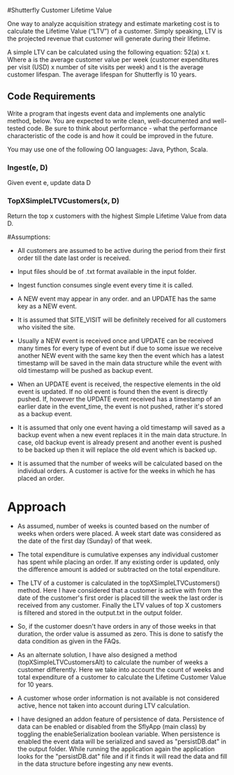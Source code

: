 #Shutterfly Customer Lifetime Value

One way to analyze acquisition strategy and estimate marketing cost is to calculate the Lifetime Value (“LTV”) of a customer. Simply speaking, LTV is the projected revenue that customer will generate during their lifetime.

A simple LTV can be calculated using the following equation: 52(a) x t. Where a is the average customer value per week (customer expenditures per visit (USD) x number of site visits per week) and t is the average customer lifespan. The average lifespan for Shutterfly is 10 years.

## Code Requirements

Write a program that ingests event data and implements one analytic method, below. You are expected to write clean, well-documented and well-tested code. Be sure to think about performance - what the performance characteristic of the code is and how it could be improved in the future.

You may use one of the following OO languages: Java, Python, Scala.

### Ingest(e, D)
Given event e, update data D

### TopXSimpleLTVCustomers(x, D)
Return the top x customers with the highest Simple Lifetime Value from data D. 

#Assumptions:
- All customers are assumed to be active during the period from their first order till the date last order is received.
- Input files should be of .txt format available in the input folder.
- Ingest function consumes single event every time it is called.
- A NEW event may appear in any order. and an UPDATE has the same key as a NEW event.
- It is assumed that SITE_VISIT will be definitely received for all customers who visited the site.
- Usually a NEW event is received once and UPDATE can be received many times for every type of event but if due to some issue we receive another NEW event with the same key then the event which has a latest timestamp will be saved in the main data structure while the event with old timestamp will be pushed as backup event.
- When an UPDATE event is received, the respective elements in the old event is updated. If no old event is found then the event is directly pushed. If, however the UPDATE event received has a timestamp of an earlier date in the event_time, the event is not pushed, rather it's stored as a backup event.

- It is assumed that only one event having a old timestamp will saved as a backup event when a new event replaces it in the main data structure. In case, old backup event is already present and another event is pushed to be backed up then it will replace the old event which is backed up.

- It is assumed that the number of weeks will be calculated based on the individual orders. A customer is active for the weeks in which he has placed an order.

# Approach
- As assumed, number of weeks is counted based on the number of weeks when orders were placed. A week start date was considered as the date of the first day (Sunday) of that week.

- The total expenditure is cumulative expenses any individual customer has spent while placing an order. If any existing order is updated, only the difference amount is added or subtracted on the total expenditure.

- The LTV of a customer is calculated in the topXSimpleLTVCustomers() method. Here I have considered that a customer is active with from the date of the customer's first order is placed till the week the last order is received from any customer. Finally the LTV values of top X customers is filtered and stored in the output.txt in the output folder.

- So, if the customer doesn't have orders in any of those weeks in that duration, the order value is assumed as zero. This is done to satisfy the data condition as given in the FAQs.

- As an alternate solution, I have also designed a method (topXSimpleLTVCustomersAlt) to calculate the number of weeks a customer differently. Here we take into account the count of weeks and total expenditure of a customer to calculate the Lifetime Customer Value for 10 years.

- A customer whose order information is not available is not considered active, hence not taken into account during LTV calculation.

- I have designed an addon feature of persistence of data. Persistence of data can be enabled or disabled from the SflyApp (main class) by toggling the enableSerialization boolean variable. When persistence is enabled the event data will be serialized and saved as "persistDB.dat" in the output folder. While running the application again the application looks for the "persistDB.dat" file and if it finds it will read the data and fill in the data structure before ingesting any new events. 


